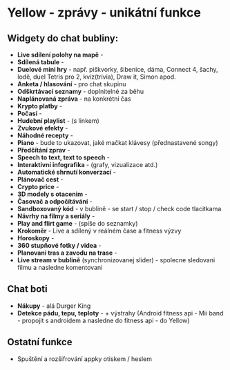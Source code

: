 # Yellow - zprávy - unikátní funkce

## Widgety do chat bubliny:

- **Live sdílení polohy na mapě** - 
- **Sdílená tabule** - 
- **Duelové mini hry** - např. piškvorky, šibenice, dáma, Connect 4, šachy, lodě, duel Tetris pro 2, kvíz(trivia), Draw it, Simon apod.
- **Anketa / hlasování** - pro chat skupinu
- **Odškrtávací seznamy** - doplnitelné za běhu
- **Naplánovaná zpráva** - na konkrétní čas
- **Krypto platby** -
- **Počasí** - 
- **Hudební playlist** - (s linkem)
- **Zvukové efekty** - 
- **Náhodné recepty** - 
- **Piano** - bude to ukazovat, jaké mačkat klávesy (přednastavené songy)
- **Předčítání zprav** - 
- **Speech to text, text to speech** - 
- **Interaktivní infografika** - (grafy, vizualizace atd.)
- **Automatické shrnutí konverzací** - 
- **Plánovač cest** - 
- **Crypto price** - 
- **3D modely s otacenim** - 
- **Časovač a odpočítávání** - 
- **Sandboxovaný kód** - v bublině - se start / stop / check code tlacitkama
- **Návrhy na filmy a seriály** - 
- **Play and flirt game** - (spíše do seznamky)
- **Krokoměr** - Live a sdílený v reálném čase a fitness výzvy
- **Horoskopy** - 
- **360 stupňové fotky / videa** - 
- **Planovani tras a zavodu na trase** - 
- **Live stream v bublině** (synchronizovanej slider) - spolecne sledovani filmu a nasledne komentovani

## Chat boti

- **Nákupy** - alá Durger King
- **Detekce pádu, tepu, teploty** - + výstrahy (Android fitness api - Mii band - propojit s androidem a nasledne do fitness api - do Yellow)

## Ostatní funkce

- Spuštění a rozšifrování appky otiskem / heslem
